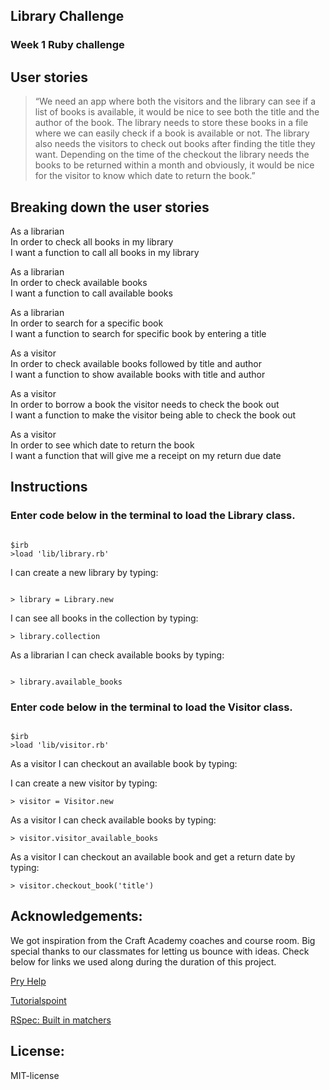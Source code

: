 ## Library Challenge

### Week 1 Ruby challenge

## User stories

> “We need an app where both the visitors and the library can see if a list of books is available, it would be nice to see both the title and the author of the book. The library needs to store these books in a file where we can easily check if a book is available or not. The library also needs the visitors to check out books after finding the title they want. Depending on the time of the checkout the library needs the books to be returned within a month and obviously, it would be nice for the visitor to know which date to return the book.”

## Breaking down the user stories

As a librarian \
In order to check all books in my library \
I want a function to call all books in my library

As a librarian \
In order to check available books \
I want a function to call available books

As a librarian \
In order to search for a specific book \
I want a function to search for specific book by entering a title

As a visitor \
In order to check available books followed by title and author \
I want a function to show available books with title and author

As a visitor \
In order to borrow a book the visitor needs to check the book out \
I want a function to make the visitor being able to check the book out

As a visitor \
In order to see which date to return the book \
I want a function that will give me a receipt on my return due date

## Instructions

### Enter code below in the terminal to load the Library class.

```

$irb
>load 'lib/library.rb'

```

I can create a new library by typing:

```

> library = Library.new

```

I can see all books in the collection by typing:

```
> library.collection

```

As a librarian I can check available books by typing:

```

> library.available_books

```

### Enter code below in the terminal to load the Visitor class.

```

$irb
>load 'lib/visitor.rb'

```

As a visitor I can checkout an available book by typing:

I can create a new visitor by typing:

```
> visitor = Visitor.new
```

As a visitor I can check available books by typing:

```
> visitor.visitor_available_books
```

As a visitor I can checkout an available book and get a
return date by typing:

```
> visitor.checkout_book('title')
```

## Acknowledgements:

We got inspiration from the Craft Academy coaches and course room. Big special thanks to our classmates for letting us bounce with ideas. Check below for links we used along during the duration of this project.

[Pry Help](https://github.com/pry/pry#commands)

[Tutorialspoint](https://www.tutorialspoint.com/ruby/index.htm)

[RSpec: Built in matchers](https://relishapp.com/rspec/rspec-expectations/v/3-4/docs/built-in-matchers/)

## License:

MIT-license
